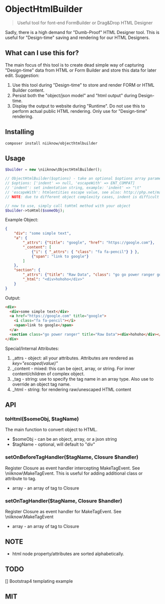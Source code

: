 # ObjectHtmlBuilder
> Useful tool for font-end FormBuilder or Drag&Drop HTML Designer

Sadly, there is a high demand for "Dumb-Proof" HTML Designer tool.  This is useful for "Design-time" saving and rendering for our HTML Designers.


## What can I use this for?
The main focus of this tool is to create dead simple way of capturing "Design-time" data from HTML or Form Builder and store this data for later edit.  Suggestion:

1. Use this tool during "Design-time" to store and render FORM or HTML Builder content. 
2. Persist both the "object/json model" and "html output" during Design-time.
3. Display the output to website during "Runtime".  Do not use this to perform actual public HTML rendering.  Only use for "Design-time" rendering.

## Installing

```
composer install niiknow/objecthtmlbuilder
```

## Usage

```php
$builder = new \niiknow\ObjectHtmlBuilder();

// ObjectHtmlBuilder($options) - take an optional $options array parameter
// $options: ['indent' => null, 'escapeWith' => ENT_COMPAT]
// 'indent': set indentation string, example: 'indent' => "\t"
// 'escapeWith': htmlentities escape value, see also: http://php.net/manual/en/function.htmlentities.php
// NOTE: due to different object complexity cases, indent is difficult to cover.  If you really need HTML format and since this is PHP, you can always install tidy: http://php.net/manual/en/tidy.examples.basic.php

// now to use, simply call toHtml method with your object
$builder->toHtml($someObj);

```

Example Object:
```json
{
    "div": "some simple text",
    "a": {
        "_attrs": {"title": "google", "href": "https://google.com"},
        "_content": [
            {"i": { "_attrs": { "class": "fa fa-pencil"} } },
            {"span": "link to google"}
        ]
    },
    "section": {
        "_attrs": {"title": "Raw Data", "class": "go go power ranger go ranger"},
        "_html": "<div>hohoho</div>"
    }
}
```

Output:
```html
<div>
  <div>some simple text</div>
  <a href="https://google.com" title="google">
    <i class="fa fa-pencil"></i>
    <span>link to google</span>
  </a>
  <section class="go power ranger" title="Raw Data"><div>hohoho</div></section>
</div>
```

Special/Internal Attributes:

1. _attrs - object: all your attributes.  Attributes are rendered as *key="escaped(value)"*
2. _content - mixed: this can be oject, array, or string.  For inner content/children of complex object.
3. _tag - string: use to specify the tag name in an array type.  Also use to override an object tag name.
4. _html - string: for rendering raw/unescaped HTML content

## API

### toHtml($someObj, $tagName)
The main function to convert object to HTML.

* $someObj - can be an object, array, or a json string
* $tagName - optional, will default to "div"

### setOnBeforeTagHandler($tagName, Closure $handler)
Register Closure as event handler intercepting MakeTagEvent.  See \niiknow\MakeTagEvent.  This is useful for adding additional class or attribute to tag.

* array - an array of tag to Closure

### setOnTagHandler($tagName, Closure $handler)
Register Closure as event handler for MakeTagEvent.  See \niiknow\MakeTagEvent

* array - an array of tag to Closure

## NOTE
* html node property/attributes are sorted alphabetically.

## TODO
[] Bootstrap4 templating example

## MIT

